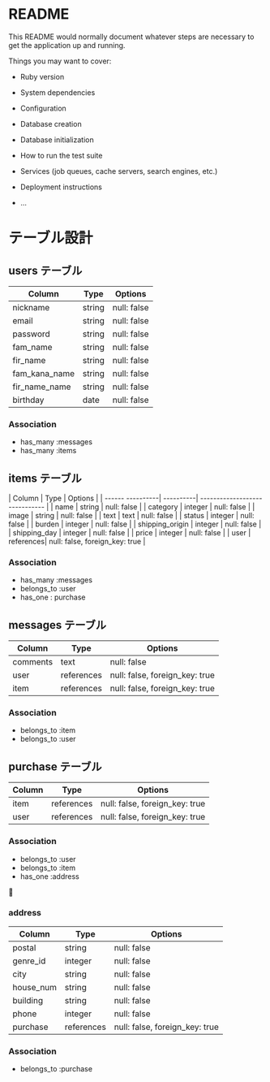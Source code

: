 # README

This README would normally document whatever steps are necessary to get the
application up and running.

Things you may want to cover:

* Ruby version

* System dependencies

* Configuration

* Database creation

* Database initialization

* How to run the test suite

* Services (job queues, cache servers, search engines, etc.)

* Deployment instructions

* ...

# テーブル設計

## users テーブル

| Column        | Type   | Options     |
| --------------| ------ | ----------- |
| nickname      | string | null: false |
| email         | string | null: false |
| password      | string | null: false |
| fam_name      | string | null: false |
| fir_name      | string | null: false |
| fam_kana_name | string | null: false |
| fir_name_name | string | null: false |
| birthday      | date   | null: false |

### Association
- has_many :messages
- has_many :items



## items テーブル

| Column           | Type      | Options                        |
| ------ ----------| ----------| ------------------------------ |
| name             | string    | null: false                    |
| category         | integer   | null: false                    |
| image            | string    | null: false                    |
| text             | text      | null: false                    |
| status           | integer   | null: false                    |
| burden           | integer   | null: false                    |
| shipping_origin  | integer   | null: false                    |
| shipping_day     | integer   | null: false                    |
| price            | integer   | null: false                    |
| user             | references| null: false, foreign_key: true |

### Association

- has_many :messages
- belongs_to :user
- has_one : purchase


## messages テーブル

| Column     | Type       | Options                        |
| ------     | ---------- | ------------------------------ |
| comments   | text       | null: false                    |
| user       | references | null: false, foreign_key: true |
| item       | references | null: false, foreign_key: true |

### Association

- belongs_to :item
- belongs_to :user


## purchase テーブル

| Column      | Type       | Options                        |
| -------     | ---------- | ------------------------------ |
| item        | references | null: false, foreign_key: true |
| user        | references | null: false, foreign_key: true |

### Association

- belongs_to :user
- belongs_to :item
- has_one :address


### address

| Column      | Type       | Options                        |
|------------ |------------|------------------------------- |
| postal      | string     | null: false                    |
| genre_id    | integer    | null: false                    |
| city        | string     | null: false                    |
| house_num   | string     | null: false                    |
| building    | string     | null: false                    |
| phone       | integer    | null: false                    |
| purchase    | references | null: false, foreign_key: true |


### Association
- belongs_to :purchase